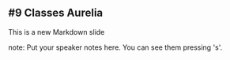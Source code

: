 ##  #9 Classes Aurelia

This is a new Markdown slide

note:
    Put your speaker notes here.
    You can see them pressing 's'.

